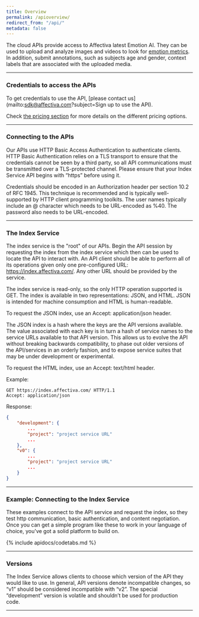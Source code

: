 ```yaml
---
title: Overview
permalink: /apioverview/
redirect_from: "/api/"
metadata: false
---
```


The cloud APIs provide access to Affectiva latest Emotion AI. They can be used to upload and analyze images and videos to look for [emotion metrics](/metrics). In addition, submit annotations, such as subjects age and gender, context labels that are associated with the uploaded media.

***

### Credentials to access the APIs

To get credentials to use the API, [please contact us](mailto:sdk@affectiva.com?subject=Sign up to use the API).

Check [the pricing section](/#pricing) for more details on the different pricing options.

***

### Connecting to the APIs

Our APIs use HTTP Basic Access Authentication to authenticate clients.  HTTP Basic Authentication relies on a TLS transport to ensure that the credentials cannot be seen by a third party, so all API communications must be transmitted over a TLS-protected channel.  Please ensure that your Index Service API begins with “https” before using it.

Credentials should be encoded in an Authorization header per section 10.2 of RFC 1945.  This technique is recommended and is typically well-supported by HTTP client programming toolkits. The user names typically include an @ character which needs to be URL-encoded as %40.  The password also needs to be URL-encoded.

***

### The Index Service


The index service is the "root" of our APIs. Begin the API session by requesting the index from the index service which then can be used to locate the API to interact with. An API client should be able to perform all of its operations given only one pre-configured URL: https://index.affectiva.com/.  Any other URL should be provided by the service.

The index service is read-only, so the only HTTP operation supported is GET. The index is available in two representations: JSON, and HTML. JSON is intended for machine consumption and HTML is human-readable.

To request the JSON index, use an Accept: application/json header.

The JSON index is a hash where the keys are the API versions available. The value associated with each key is in turn a hash of service names to the service URLs available to that API version. This allows us to evolve the API without breaking backwards compatibility, to phase out older versions of the API/services in an orderly fashion, and to expose service suites that may be under development or experimental.

To request the HTML index, use an Accept: text/html header.

Example:

```http
GET https://index.affectiva.com/ HTTP/1.1
Accept: application/json
```

Response:

```json
{
    "development": {
        ...
        "project": "project service URL"
        ...
    },
    "v0": {
        ...
        "project": "project service URL"
        ...
    }
}
```

***

### Example: Connecting to the Index Service


These examples connect to the API service and request the index, so they test http communication, basic authentication, and content negotiation.  Once you can get a simple program like these to work in your language of choice, you've got a solid platform to build on.

{% include apidocs/codetabs.md %}

***

### Versions


The Index Service allows clients to choose which version of the API they would like to use.  In general, API versions denote incompatible changes, so “v1” should be considered incompatible with “v2”.  The special “development” version is volatile and shouldn’t be used for production code.

***
